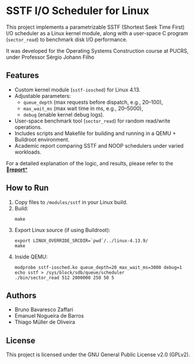 # SSTF I/O Scheduler for Linux

This project implements a parametrizable SSTF (Shortest Seek Time First) I/O scheduler as a Linux kernel module, along with a user-space C program (`sector_read`) to benchmark disk I/O performance.

It was developed for the Operating Systems Construction course at PUCRS, under Professor Sérgio Johann Filho

## Features

- Custom kernel module (`sstf-iosched`) for Linux 4.13.
- Adjustable parameters:
  - `queue_depth` (max requests before dispatch, e.g., 20–100),
  - `max_wait_ms` (max wait time in ms, e.g., 20–5000),
  - `debug` (enable kernel debug logs).
- User-space benchmark tool (`sector_read`) for random read/write operations.
- Includes scripts and Makefile for building and running in a QEMU + Buildroot environment.
- Academic report comparing SSTF and NOOP schedulers under varied workloads.

For a detailed explanation of the logic, and results, please refer to the 🔗[**report***](/report.pdf)
## How to Run

1. Copy files to `/modules/sstf` in your Linux build.
2. Build:
   ```
   make
   ```
3. Export Linux source (if using Buildroot):
   ```
   export LINUX_OVERRIDE_SRCDIR=`pwd`/../linux-4.13.9/
   make
   ```
4. Inside QEMU:
   ```
   modprobe sstf-iosched.ko queue_depth=20 max_wait_ms=3000 debug=1
   echo sstf > /sys/block/sdb/queue/scheduler
   ./bin/sector_read 512 2000000 250 50 5
   ```

## Authors

- Bruno Bavaresco Zaffari
- Emanuel Nogueira de Barros
- Thiago Müller de Oliveira

## License

This project is licensed under the GNU General Public License v2.0 (GPLv2).
